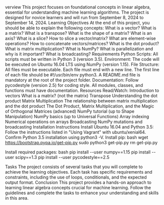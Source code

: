 verview
This project focuses on foundational concepts in linear algebra, essential for understanding machine learning algorithms. The project is designed for novice learners and will run from September 8, 2024 to September 14, 2024.
Learning Objectives
At the end of this project, you should be able to explain the following concepts:
What is a vector?
What is a matrix?
What is a transpose?
What is the shape of a matrix?
What is an axis?
What is a slice?
How to slice a vector/matrix?
What are element-wise operations?
How to concatenate vectors/matrices?
What is the dot product?
What is matrix multiplication?
What is NumPy?
What is parallelization and why is it important?
What is broadcasting?
Requirements
Python Scripts: All scripts must be written in Python 3 (version 3.5).
Environment: The code will be executed on Ubuntu 16.04 LTS using NumPy (version 1.15).
File Structure:
All files must be executable.
Each file must end with a new line.
The first line of each file should be #!/usr/bin/env python3.
A README.md file is mandatory at the root of the project folder.
Documentation:
Follow pycodestyle (version 2.5) for coding style.
All modules, classes, and functions must have documentation.
Resources
Read/Watch:
Introduction to vectors
What is a matrix? (not the matrix)
Transpose
Understanding the dot product
Matrix Multiplication
The relationship between matrix multiplication and the dot product
The Dot Product, Matrix Multiplication, and the Magic of Orthogonal Matrices (advanced)
NumPy tutorial (up to Shape Manipulation)
NumPy basics (up to Universal Functions)
Array indexing
Numerical operations on arrays
Broadcasting
NumPy mutations and broadcasting
Installation Instructions
Install Ubuntu 16.04 and Python 3.5:
Follow the instructions listed in "Using Vagrant" with ubuntu/xenial64.
Confirm Python 3.5 installation using python3 -V.
Install pip:
bash
wget https://bootstrap.pypa.io/get-pip.py
sudo python3 get-pip.py
rm get-pip.py

Install required packages:
bash
pip install --user numpy==1.15
pip install --user scipy==1.3
pip install --user pycodestyle==2.5

Tasks
The project consists of several tasks that you will complete to achieve the learning objectives. Each task has specific requirements and constraints, including the use of loops, conditionals, and the expected output format.
Conclusion
This project provides a hands-on approach to learning linear algebra concepts crucial for machine learning. Follow the guidelines and complete the tasks to enhance your understanding and skills in this area.

